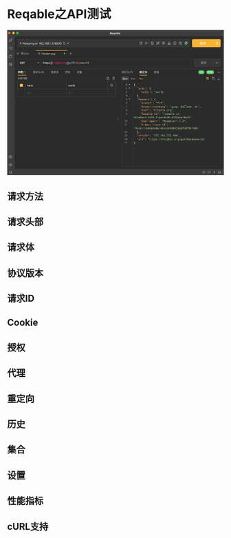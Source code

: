 # Reqable之API测试

![image.png](./assets/1695819864993-image.png)

## 请求方法

## 请求头部

## 请求体

## 协议版本

## 请求ID

## Cookie

## 授权

## 代理

## 重定向

## 历史

## 集合

## 设置

## 性能指标

## cURL支持
